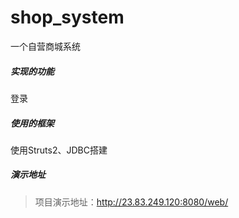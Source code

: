 # shop_system 
一个自营商城系统   
##### 实现的功能 
登录  
##### 使用的框架 
使用Struts2、JDBC搭建
##### 演示地址  
> 项目演示地址：http://23.83.249.120:8080/web/
